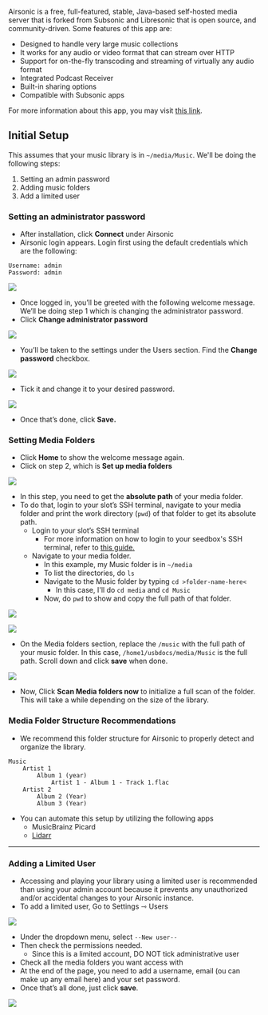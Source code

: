 Airsonic is a free, full-featured, stable, Java-based self-hosted media server that is forked from Subsonic and Libresonic that is open source, and community-driven. Some features of this app are:

* Designed to handle very large music collections
* It works for any audio or video format that can stream over HTTP
* Support for on-the-fly transcoding and streaming of virtually any audio format
* Integrated Podcast Receiver
* Built-in sharing options
* Compatible with Subsonic apps

For more information about this app, you may visit [this link](https://airsonic.github.io/).

## Initial Setup

This assumes that your music library is in `~/media/Music`. We'll be doing the following steps:

1. Setting an admin password
2. Adding music folders
3. Add a limited user

### Setting an administrator password

* After installation, click **Connect** under Airsonic
* Airsonic login appears. Login first using the default credentials which are the following:

```
Username: admin
Password: admin
```

![](https://docs.usbx.me/uploads/images/gallery/2020-03/scaled-1680-/image-1584105392504.png)

* Once logged in, you’ll be greeted with the following welcome message. We’ll be doing step 1 which is changing the administrator password.
* Click **Change administrator password**

![](https://docs.usbx.me/uploads/images/gallery/2020-03/scaled-1680-/image-1584105526127.png)

* You’ll be taken to the settings under the Users section. Find the **Change password** checkbox.

![](https://docs.usbx.me/uploads/images/gallery/2020-03/scaled-1680-/image-1584105660761.png)

* Tick it and change it to your desired password.

![](https://docs.usbx.me/uploads/images/gallery/2020-03/scaled-1680-/image-1584105705313.png)

* Once that’s done, click **Save.**

### Setting Media Folders

* Click **Home** to show the welcome message again.
* Click on step 2, which is **Set up media folders**

![](https://docs.usbx.me/uploads/images/gallery/2020-03/scaled-1680-/image-1584105762707.png)

* In this step, you need to get the **absolute path** of your media folder.
* To do that, login to your slot’s SSH terminal, navigate to your media folder and print the work directory (`pwd`) of that folder to get its absolute path.
  * Login to your slot’s SSH terminal
    * For more information on how to login to your seedbox's SSH terminal, refer to [this guide.](https://docs.usbx.me/books/secure-shell-%28ssh%29/page/how-to-connect-to-your-seedbox-via-ssh "How to connect to your seedbox via SSH")
  * Navigate to your media folder.
    * In this example, my Music folder is in `~/media`
    * To list the directories, do `ls`
    * Navigate to the Music folder by typing `cd >folder-name-here<`
      * In this case, I'll do `cd media` and `cd Music`
    * Now, do `pwd` to show and copy the full path of that folder.

![](https://docs.usbx.me/uploads/images/gallery/2020-03/scaled-1680-/image-1584186717418.png)

![](https://docs.usbx.me/uploads/images/gallery/2020-03/scaled-1680-/image-1584186813933.png)


* On the Media folders section, replace the `/music` with the full path of your music folder. In this case, `/home1/usbdocs/media/Music` is the full path. Scroll down and click **save** when done.

![](https://docs.usbx.me/uploads/images/gallery/2020-03/scaled-1680-/image-1584187026335.png)

* Now, Click **Scan Media folders now** to initialize a full scan of the folder. This will take a while depending on the size of the library.

### Media Folder Structure Recommendations

* We recommend this folder structure for Airsonic to properly detect and organize the library.

```
Music
    Artist 1
        Album 1 (year)
            Artist 1 - Album 1 - Track 1.flac
    Artist 2
        Album 2 (Year)
        Album 3 (Year)
```

* You can automate this setup by utilizing the following apps
  * MusicBrainz Picard
  * [Lidarr](https://docs.usbx.me/books/lidarr "Lidarr")

***

### Adding a Limited User

* Accessing and playing your library using a limited user is recommended than using your admin account because it prevents any unauthorized and/or accidental changes to your Airsonic instance.
* To add a limited user, Go to Settings ⇾ Users

![](https://docs.usbx.me/uploads/images/gallery/2020-03/scaled-1680-/image-1584187458858.png)

* Under the dropdown menu, select `--New user--`
* Then check the permissions needed.
  * Since this is a limited account, DO NOT tick administrative user
* Check all the media folders you want access with
* At the end of the page, you need to add a username, email (ou can make up any email here) and your set password.
* Once that’s all done, just click **save**. 

![](https://docs.usbx.me/uploads/images/gallery/2020-03/scaled-1680-/image-1584189737284.png)